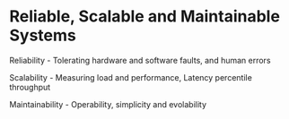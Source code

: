 # Reliable, Scalable and Maintainable Systems

Reliability - Tolerating hardware and software faults, and human errors

Scalability - Measuring load and performance, Latency percentile throughput

Maintainability - Operability, simplicity and evolability
